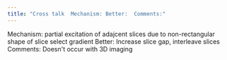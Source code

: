 ```yaml
---
title: "Cross talk  Mechanism: Better:  Comments:"
---
```

Mechanism: partial excitation of adajcent slices due to non-rectangular shape of slice select gradient
Better: Increase slice gap, interleave slices
Comments: Doesn't occur with 3D imaging


